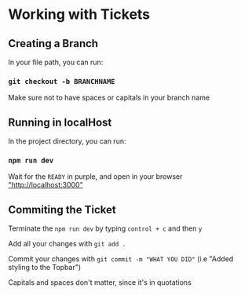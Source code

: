 # Working with Tickets

## Creating a Branch

In your file path, you can run:

### `git checkout -b BRANCHNAME`

Make sure not to have spaces or capitals in your branch name

## Running in localHost

In the project directory, you can run:

### `npm run dev`

Wait for the `READY` in purple, and open in your browser ["http://localhost:3000"](http://localhost:3000)

## Commiting the Ticket

Terminate the `npm run dev` by typing `control + c` and then `y`

Add all your changes with `git add .`

Commit your changes with `git commit -m "WHAT YOU DID"` (i.e "Added styling to the Topbar")

Capitals and spaces don't matter, since it's in quotations